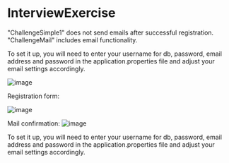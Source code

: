 # InterviewExercise

"ChallengeSimple1" does not send emails after successful registration.
"ChallengeMail" includes email functionality.

To set it up, you will need to enter your username for db, password, email address and password in the application.properties file and adjust your email settings accordingly.

![image](https://user-images.githubusercontent.com/110817419/232008570-aa660c90-5df3-4d71-97c8-4403a3ab01e6.png)


Registration form:

![image](https://user-images.githubusercontent.com/110817419/231925213-07a157c7-4a72-49c5-9306-086f111451e0.png)


Mail confirmation:
![image](https://user-images.githubusercontent.com/110817419/231925113-1b836658-a2cc-405a-a89b-4f7260f21147.png)

To set it up, you will need to enter your username for db, password, email address and password in the application.properties file and adjust your email settings accordingly.
